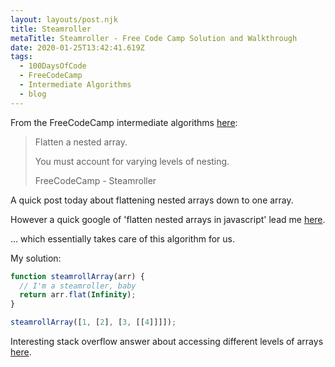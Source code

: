 ```yaml
---
layout: layouts/post.njk
title: Steamroller
metaTitle: Steamroller - Free Code Camp Solution and Walkthrough
date: 2020-01-25T13:42:41.619Z
tags:
  - 100DaysOfCode
  - FreeCodeCamp
  - Intermediate Algorithms
  - blog
---
```

From the FreeCodeCamp intermediate algorithms [here](https://www.freecodecamp.org/learn/javascript-algorithms-and-data-structures/intermediate-algorithm-scripting/drop-it):

> Flatten a nested array.
> 
> You must account for varying levels of nesting.
> 
> FreeCodeCamp - Steamroller

A quick post today about flattening nested arrays down to one array.

However a quick google of 'flatten nested arrays in javascript' lead me [here](https://developer.mozilla.org/en-US/docs/Web/JavaScript/Reference/Global_Objects/Array/flat).

... which essentially takes care of this algorithm for us.

My solution:

```javascript
function steamrollArray(arr) {
  // I'm a steamroller, baby
  return arr.flat(Infinity);
}

steamrollArray([1, [2], [3, [[4]]]]);
```

Interesting stack overflow answer about accessing different levels of arrays [here](https://stackoverflow.com/questions/11922383/how-can-i-access-and-process-nested-objects-arrays-or-json).